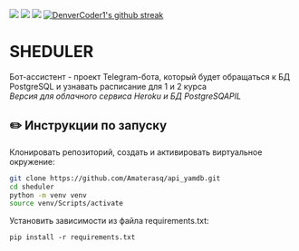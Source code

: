 ![](https://img.shields.io/badge/Python-3.7.5-blue) 
![](https://img.shields.io/badge/PostgreSql-postgresql.svg-blue)
![](https://img.shields.io/badge/Telegram-telegram.svg-blue)
[![DenverCoder1's github streak](https://github-readme-streak-stats.herokuapp.com/?user=master@sevsu.energynet.ru&theme=blue-green)](https://github.com/DenverCoder1/github-readme-streak-stats)

# SHEDULER
Бот-ассистент - проект Telegram-бота, который будет обращаться к  БД PostgreSQL и узнавать расписание для 1 и 2 курса  
_Версия для облачного сервиса Heroku и БД PostgreSQAPIL_

## :pencil2: Инструкции по запуску

Клонировать репозиторий, создать и активировать виртуальное окружение:

```sh
git clone https://github.com/Amaterasq/api_yamdb.git
cd sheduler
python -m venv venv
source venv/Scripts/activate
```

Установить зависимости из файла requirements.txt:
```
pip install -r requirements.txt
```